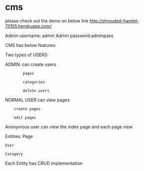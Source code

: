cms
===


please check out the demo on below link
http://shrouded-hamlet-70155.herokuapp.com/

Admin username: admin
Admin password:adminpass

CMS has below features:

Two types of USERS:

ADMIN:
	can create 
			users
			
			pages
			
			categories
			
			delete users

NORMAL USER
	can 
		view pages
		
		create pages
		
		edit pages

Anonymous user can view the index page and each page view

Entities:
	Page
	
	User
	
	Category
	
Each Entity has CRUD implementation 
